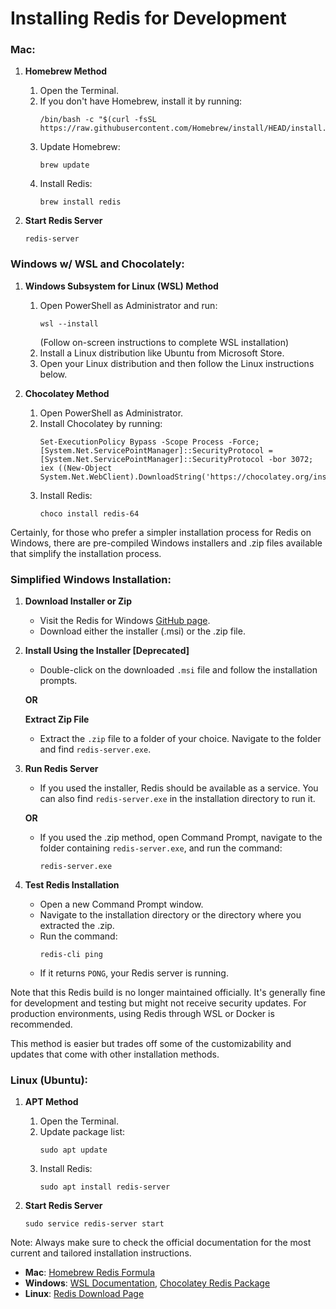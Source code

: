 # Installing Redis for Development
### Mac:

1. **Homebrew Method**
    1. Open the Terminal.
    2. If you don't have Homebrew, install it by running:
       ```
       /bin/bash -c "$(curl -fsSL https://raw.githubusercontent.com/Homebrew/install/HEAD/install.sh)"
       ```
    3. Update Homebrew:
       ```
       brew update
       ```
    4. Install Redis:
       ```
       brew install redis
       ```

2. **Start Redis Server**
    ```
    redis-server
    ```

### Windows w/ WSL and Chocolately:

1. **Windows Subsystem for Linux (WSL) Method**
    1. Open PowerShell as Administrator and run:
       ```
       wsl --install
       ```
       (Follow on-screen instructions to complete WSL installation)
    2. Install a Linux distribution like Ubuntu from Microsoft Store.
    3. Open your Linux distribution and then follow the Linux instructions below.

2. **Chocolatey Method**
    1. Open PowerShell as Administrator.
    2. Install Chocolatey by running:
       ```
       Set-ExecutionPolicy Bypass -Scope Process -Force; [System.Net.ServicePointManager]::SecurityProtocol = [System.Net.ServicePointManager]::SecurityProtocol -bor 3072; iex ((New-Object System.Net.WebClient).DownloadString('https://chocolatey.org/install.ps1'))
       ```
    3. Install Redis:
       ```
       choco install redis-64
       ```
Certainly, for those who prefer a simpler installation process for Redis on Windows, there are pre-compiled Windows installers and .zip files available that simplify the installation process.

### Simplified Windows Installation:

1. **Download Installer or Zip**
    - Visit the Redis for Windows [GitHub page](https://github.com/microsoftarchive/redis/releases).
    - Download either the installer (.msi) or the .zip file.

2. **Install Using the Installer [Deprecated]**
    - Double-click on the downloaded `.msi` file and follow the installation prompts. 

    **OR**

    **Extract Zip File**
    - Extract the `.zip` file to a folder of your choice. Navigate to the folder and find `redis-server.exe`.

3. **Run Redis Server**
    - If you used the installer, Redis should be available as a service. You can also find `redis-server.exe` in the installation directory to run it.
  
    **OR**
  
    - If you used the .zip method, open Command Prompt, navigate to the folder containing `redis-server.exe`, and run the command:
      ```
      redis-server.exe
      ```

4. **Test Redis Installation**
    - Open a new Command Prompt window.
    - Navigate to the installation directory or the directory where you extracted the .zip.
    - Run the command:
      ```
      redis-cli ping
      ```
    - If it returns `PONG`, your Redis server is running.

Note that this Redis build is no longer maintained officially. It's generally fine for development and testing but might not receive security updates. For production environments, using Redis through WSL or Docker is recommended.

This method is easier but trades off some of the customizability and updates that come with other installation methods.


### Linux (Ubuntu):

1. **APT Method**
    1. Open the Terminal.
    2. Update package list:
       ```
       sudo apt update
       ```
    3. Install Redis:
       ```
       sudo apt install redis-server
       ```

2. **Start Redis Server**
    ```
    sudo service redis-server start
    ```

Note: Always make sure to check the official documentation for the most current and tailored installation instructions.

- **Mac**: [Homebrew Redis Formula](https://formulae.brew.sh/formula/redis)
- **Windows**: [WSL Documentation](https://docs.microsoft.com/en-us/windows/wsl/install), [Chocolatey Redis Package](https://community.chocolatey.org/packages/redis-64/)
- **Linux**: [Redis Download Page](https://redis.io/download)